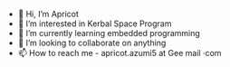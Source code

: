 - 👋 Hi, I’m Apricot
- 👀 I’m interested in Kerbal Space Program
- 🌱 I’m currently learning embedded programming
- 💞️ I’m looking to collaborate on anything
- 📫 How to reach me - apricot.azumi5 at Gee mail ·com

<!---
apricot-azumi/apricot-azumi is a ✨ special ✨ repository because its `README.md` (this file) appears on your GitHub profile.
You can click the Preview link to take a look at your changes.
--->
